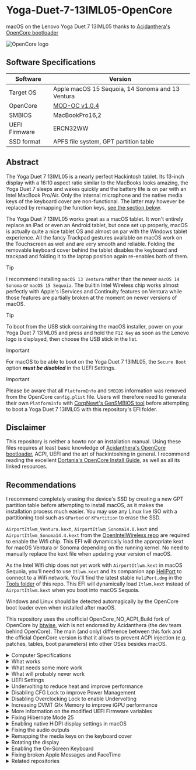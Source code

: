 # Yoga-Duet-7-13IML05-OpenCore
 macOS on the Lenovo Yoga Duet 7 13IML05 thanks to [Acidanthera's OpenCore bootloader](https://github.com/acidanthera/OpenCorePkg) 

![OpenCore logo](https://github.com/acidanthera/OpenCorePkg/raw/master/Docs/Logos/OpenCore_with_text_Small.png)
  
## Software Specifications
| Software         | Version                            |
| ---------------- | ---------------------------------- |
| Target OS        | Apple macOS 15 Sequoia, 14 Sonoma and 13 Ventura |
| OpenCore         | [MOD-OC v1.0.4](https://github.com/wjz304/OpenCore_NO_ACPI_Build/releases/download/1.0.4_3889c5a/OpenCore-Mod-1.0.4-RELEASE.zip) |
| SMBIOS           | MacBookPro16,2 |
| UEFI Firmware    | ERCN32WW |
| SSD format       | APFS file system, GPT partition table |

## Abstract
The Yoga Duet 7 13IML05 is a nearly perfect Hackintosh tablet. Its 13-inch display with a 16:10 aspect ratio similar to the MacBooks looks amazing, the Yoga Duet 7 sleeps and wakes quickly and the battery life is on par with an Intel MacBook Pro/Air. Only the internal microphone and the native media keys of the keyboard cover are non-functional. The latter may however be replaced by remapping the function keys, [see the section below](https://github.com/jlempen/Yoga-Duet-7-13IML05-OpenCore#remapping-the-media-keys-on-the-keyboard-cover).

The Yoga Duet 7 13IML05 works great as a macOS tablet. It won't entirely replace an iPad or even an Android tablet, but once set up properly, macOS is actually quite a nice tablet OS and almost on par with the Windows tablet experience. All the fancy Trackpad gestures available on macOS work on the Touchscreen as well and are very smooth and reliable. Folding the removable keyboard cover behind the tablet disables the keyboard and trackpad and folding it to the laptop position again re-enables both of them.

> [!TIP]
> I recommend installing `macOS 13 Ventura` rather than the newer `macOS 14 Sonoma` or `macOS 15 Sequoia`. The builtin Intel Wireless chip works almost perfectly with Apple's iServices and Continuity features on Ventura while those features are partially broken at the moment on newer versions of macOS.

> [!TIP]
> To boot from the USB stick containing the macOS installer, power on your Yoga Duet 7 13IML05 and press and hold the `F12 Key` as soon as the Lenovo logo is displayed, then choose the USB stick in the list.

> [!IMPORTANT]
> For macOS to be able to boot on the Yoga Duet 7 13IML05, the `Secure Boot` option  _**must be disabled**_ in the UEFI Settings.

> [!IMPORTANT]
> Please be aware that all `PlatformInfo` and `SMBIOS` information was removed from the OpenCore `config.plist` file. Users will therefore need to generate their own `PlatformInfo` with [CorpNewt's GenSMBIOS tool](https://github.com/corpnewt/GenSMBIOS) before attempting to boot a Yoga Duet 7 13IML05 with this repository's EFI folder.

## Disclaimer
This repository is neither a howto nor an installation manual. Using these files requires at least basic knowledge of [Acidanthera's OpenCore bootloader](https://github.com/acidanthera/OpenCorePkg), ACPI, UEFI and the art of hackintoshing in general. I recommend reading the excellent [Dortania's OpenCore Install Guide](https://dortania.github.io/OpenCore-Install-Guide), as well as all its linked resources.

## Recommendations
I recommend completely erasing the device's SSD by creating a new GPT partition table before attempting to install macOS, as it makes the installation process much easier. You may use any Linux live ISO with a partitioning tool such as `GParted` or `KPartition` to erase the SSD.

`AirportItlwm_Ventura.kext`, `AirportItlwm_Sonoma14.0.kext` and `AirportItlwm_Sonoma14.4.kext` from the [OpenIntelWireless repo](https://github.com/OpenIntelWireless/itlwm) are required to enable the Wifi chip. This EFI will dynamically load the appropriate kext for macOS Ventura or Sonoma depending on the running kernel. No need to manually replace the kext file when updating your version of macOS. 

As the Intel Wifi chip does not yet work with `AirportItlwm.kext` in macOS Sequoia, you'll need to use `Itlwm.kext` and its companion app [HeliPort](https://github.com/OpenIntelWireless/HeliPort/releases) to connect to a Wifi network. You'll find the latest stable `HeliPort.dmg` in the [Tools folder](https://github.com/jlempen/Yoga-Duet-7-13IML05-OpenCore/blob/main/Tools/HeliPort_v1.5.dmg) of this repo. This EFI will dynamically load `Itlwm.kext` instead of `AirportItlwm.kext` when you boot into macOS Sequoia.

Windows and Linux should be detected automagically by the OpenCore boot loader even when installed after macOS.

This repository uses the unofficial OpenCore_NO_ACPI_Build fork of OpenCore by [btwise](https://gitee.com/btwise/OpenCore_NO_ACPI), wich is not endorsed by Acidanthera (the dev team behind OpenCore). The main (and only) difference between this fork and the official OpenCore version is that it allows to prevent ACPI injection (e.g. patches, tables, boot parameters) into other OSes besides macOS.

<details>
  <summary>Computer Specifications</summary>
  
## Computer Specifications
| Device           | Hardware                           |
| ---------------- | ---------------------------------- |
| CPU              | Intel Core i7-10510U (1.8 - 4.9 GHz, Comet Lake) |
| iGPU             | Intel UHD Graphics 620 |
| Audio            | Realtek ALC 287 |
| RAM              | 2x8 GB DDR4 2666 MHz |
| Wifi + Bluetooth | Wifi 6 AX201, Bluetooth 5.0 |
| Storage          | M.2 2242 Samsung PM981 NVMe PCIe 1 TB SSD (unsupported), replaced with a Kioxia BG4 NVMe PCIe 1 TB SSD |
| Left USB-C 3.2 Gen 1 ports | Support Data Transfer, Power Delivery 3.0 and DisplayPort 1.2 |
| Right USB-C 3.2 Gen 1 | Support Data Transfer & Always On |
| USB-A 3.0| |
| Cameras | 5 MPix front and rear cameras |
| Keyboard / Trackpad | |
| Display | 13 inch 16:10, 2160x1350 IPS 450 nits Multitouch |
| Battery | 41 Wh Li-Polymer |
| Accelerometers, gyroscopes, ambient light sensors | |
</details>

<details>
  <summary>What works</summary>
  
## What works
- [x] CPU power management
- [x] CPU SpeedStep
- [x] iGPU with full acceleration (`AAPL,ig-platform-id 0400A53E`, `device-id A53E0000`)
- [x] SSD drive
- [x] Sleep and wake by closing/opening the keyboard/trackpad cover (hibernatemode 0 and 3)
- [x] Sleep by selecting "Sleep" in the Apple Menu and wake by pressing the power button (hibernatemode 0 and 3)
- [x] Hibernate and wake by pressing the power button (hibernatemode 25)
- [x] Automatic transition from Sleep to Hibernate (hibernatemode 3)
- [x] USB-C ports with hotplug
- [x] WLAN
- [x] Bluetooth
- [x] Front and rear cameras
- [x] Internal stereo speakers (`VoodooHDA.kext` or `AppleALC.kext`, [see notes below](https://github.com/jlempen/Yoga-Duet-7-13IML05-OpenCore#fixing-the-audio-outputs))
- [x] Headphones output
- [x] Power and volume keys on the tablet
- [x] Trackpad with native multi-touch gestures
- [x] Touchscreen
- [x] Battery percentage and cycle count
- [x] USB Type-C Power Delivery
</details>

<details>
  <summary>What needs some more work</summary>
  
## What needs some more work
- [ ] MicroSD Card Reader
- [ ] Native media keys on the keyboard cover
- [ ] Accelerometers, gyroscope
</details>

<details>
  <summary>What will probably never work</summary>
  
## What will probably never work
- [ ] Internal Microphone
- [ ] IR Camera (Windows Hello)
</details>

<details>
  <summary>UEFI Settings</summary>
  
## UEFI Settings
To enter the UEFI Settings, power on your Yoga Duet 7 13IML05 and press and hold the `F2 Key` as soon as the Lenovo logo is displayed on the screen.

The `Secure Boot` setting ***must be disabled to boot macOS***.

All other settings may remain on their default values and won't prevent macOS from booting, but keep in mind that every disabled device saves power and increases the battery runtime.
</details>

<details>
  <summary>Undervolting to reduce heat and improve performance</summary>
  
## Undervolting to reduce heat and improve performance
The `VoltageShift.kext` undervolting tool is already included and enabled in this repository's `Kexts` folder. To be able to launch the `voltageshift` command line tool from anywhere, copy [VoltageShift from the Tools folder](https://github.com/jlempen/Yoga-Duet-7-13IML05-OpenCore/blob/main/Tools/VoltageShift-EFI.zip) to your `/usr/local/bin` folder by entering `sudo cp voltageshift /usr/local/bin/` in the macOS terminal after navigating to the folder where you downloaded and unzipped the `voltageshift` executable file.

Please refer to the instructions found in the [VoltageShift repository](https://github.com/sicreative/VoltageShift), as well as to the excellent howto found in [zearp's repository](https://github.com/zearp/Nucintosh#undervolting).

Once you have found an undervolting configuration that works well on your device, make it permanent by entering the following command in the terminal after navigating to the folder where you downloaded and unzipped the `VoltageShift-EFI.zip` file:
> sudo ./voltageshift buildlaunchd -120 -50 -80 0 0 0 1 28 18 0.002 60

The above undervolting values are only an example and shouldn't be used on your system.
</details>

<details>
  <summary>Disabling CFG Lock to improve Power Management</summary>
  
## Disabling CFG Lock to improve Power Management
1. Boot into OpenCore
2. Press Space to see the list of tools
3. Select `Disable CFG Lock`
4. Press enter
5. Restart

To verify this worked, press Space and select the `Check CFG Lock State` tool -- if it was successful, you'll see:

> This firmware has UNLOCKED MSR 0xE2 register!

Finally, edit `config.plist` and set `Kernel -> Quirks -> AppleCpuPmCfgLock` and `Kernel -> Quirks -> AppleXcpmCfgLock` to `false` and reboot.
</details>

<details>
  <summary>Disabling Overclocking Lock to enable Undervolting</summary>
  
## Disabling Overclocking Lock to enable Undervolting
1. Boot into OpenCore
2. Press Space to see the list of tools
3. Select `Disable Overclocking Lock`
4. Press enter
5. Restart
</details>

<details>
  <summary>Increasing DVMT Gfx Memory to improve iGPU performance</summary>
  
## Increasing DVMT Gfx Memory to improve iGPU performance
1. Boot into OpenCore
2. Press Space to see the list of tools
3. Select `Set DVMT Pre-Allocated to 64M`
4. Press enter
5. Then select `Set DVMT Total GFX Mem to MAX`
6. Press enter
7. Restart

Finally, edit `config.plist` and delete or comment out `framebuffer-fbmem` and `framebuffer-stolenmem` in `Device Properties -> Add -> PciRoot(0x0)/Pci(0x2,0x0)` and restart.
</details>

<details>
  <summary>More information on the modified UEFI Firmware variables</summary>
  
## More information on the modified UEFI Firmware variables 
| VarName | VarOffset | VarStore | From | To |
| ---------------- | -- | -- | --------- | --------- |
| CFG Lock | 0x3E | 0x3 (CpuSetup) | 0x1 (Enabled) | 0x0 (Disabled) |
| Overclocking Lock | 0xDA | 0x3 (CpuSetup) | 0x1 (Enabled) | 0x0 (Disabled) |
| VT-d | 0x10B | 0x2 (SaSetup) | 0x1 (Enabled) | 0x0 (Disabled) |
| DVMT Pre-Allocated | 0x107 | 0x2 (SaSetup) | 0x1 (32M) | 0x2 (64M) |
| DVMT Total Gfx Mem | 0x108 | 0x2 (SaSetup) | 0x2 (256M) | 0x3 (MAX) |

To revert all changes made to the UEFI Firmware variables to their default values, enable the corresponding entries in the `config.plist` file under `Misc` -> `Tools`, restart to the OpenCore menu, press space to see the list of tools and revert the changes by launching the option you wish to revert to its default value:
- `Enable CFG Lock`
- `Enable Overclocking Lock`
- `Set DVMT Pre-Allocated to default (32M)`
- `Set DVMT Total GFX Mem to default (256M)`

Repeat for every UEFI variable you wish to revert to its default value.

***Please be aware that you need to revert any changes made to your `config.plist` file before reverting the UEFI variables to their default values, or macOS won't boot anymore!***
</details>

<details>
  <summary>Fixing Hibernate Mode 25</summary>
  
## Fixing Hibernate Mode 25
If for whatever reason `Hibernate Mode 25` is not working correctly on your system, you should reset the `Power Management` settings and rebuild the `sleepimage` file. To do so, open the `Terminal` and enter the following commands, then reboot for the changes to take effect:
```
sudo rm /Library/Preferences/com.apple.PowerManagement*
sudo rm /var/vm/sleepimage
sudo pmset hibernatefile /var/vm/sleepimage
```
Once you are back in macOS, restore the default values for your SMBIOS, then reboot once more:
```
sudo pmset restoredefaults
```

It's also a good idea to reset the NVRAM before rebooting into macOS. To do so, press the space bar in the OpenCore picker and use the arrow keys to select `Reset NVRAM`.
</details>

<details>
  <summary>Enabling native HiDPI display settings in macOS</summary>
  
## Enabling native HiDPI display settings in macOS
The native resolution of the Yoga Duet 7 is 2160x1350, which represents an aspect ratio of 16:10 like on all Intel MacBooks. However, there has never been a MacBook with this odd resolution, so we have to enable a few more native HiDPI settings in the Display Preferences of macOS. To do so, download and run the [one-key-hidpi](https://github.com/jlempen/one-key-hidpi) script and select the option `(3) 1920x1200 Display`.
I also recommend downloading and installing [BetterDisplay](https://github.com/waydabber/BetterDisplay) to change and manage the display resolutions on the Yoga Duet 7 13IML05.
</details>

<details>
  <summary>Fixing the audio outputs</summary>

## Fixing the audio outputs
### AppleALC
Using Acidanthera's [AppleALC.kext](https://github.com/acidanthera/AppleALC) to enable the internal speakers and headphones outputs is a nightmare on the Yoga Duet 7. I managed to get it mostly working by sending specific alc-verbs to the ALC287 (alcid=11) codec, but the power amp for the speakers enters some kind of low power state when running on battery after about 20 seconds. It is possible to wake up the amp by sending the same alc-verbs to the codec every 20 seconds, which is ridiculous. The amp doesn't enter low power mode when the laptop is running on the power adapter and the headphones output seems to be always active, even on battery power. Moreover, I haven't been able to make the outputs stereo. As I've spent way too much time trying to make this work, I'm giving up on `AppleALC` on the Yoga Duet 7.

For those who want to play around with `AppleALC` on the Yoga Duet 7, you'll have to download and copy the [AppleALC.kext](https://github.com/acidanthera/AppleALC/releases) into your EFI's `Kexts` folder and add it to the `Kernel -> Add` section of your `config.plist` file. Then add the boot arguments `alcid=11` and `alcverbs=1` to the `boot-args` in the `NVRAM -> Add -> 7C436110-AB2A-4BBB-A880-FE41995C9F82` section of your `config.plist` file. Now download and install my [YogaDuet7ALCVerbs launch daemon](https://github.com/jlempen/Yoga-Duet-7-13IML05-OpenCore/blob/main/Sound%20Fix/YogaDuet7ALCVerbs.zip) which will launch on boot to check every 20 seconds if audio is supposed to be playing and send the specific alc verbs to the audio codec to enable sound output from the speakers. Don't forget to uninstall the `VoodooHDA driver` and `AudioSwitcher utility` before installing and playing around with `AppleALC`...

### VoodooHDA
[VoodooHDA](https://github.com/CloverHackyColor/VoodooHDA) is way easier to set up and works just fine. 

Simply download, unzip and run my [VoodooHDA installer](https://github.com/jlempen/Yoga-Duet-7-13IML05-OpenCore/blob/main/Sound%20Fix/VoodooHDA.zip). The installer will first ask for your password, then macOS will popup a notification asking you to allow the installation of a new kernel extension in the `Privacy & Security` pane of the `System Settings`. Then macOS will tell you it needs to reboot to enable the kernel extension. Agree to everything, reboot and you're done! 

If for whatever reason you wish to uninstall the `VoodooHDA` driver, run the installer again, select "Uninstall", then reboot.

As `VoodooHDA` will not switch automatically between the headphones jack and the internal speakers, you'll have to switch the output manually in the `Sound` pane of the `System Settings` or in the `Audio MIDI Setup` utility.

I wrote a small launch daemon which will take care of that automatically on boot by running [Devon Weller's AudioSwitcher utility](https://github.com/deweller/switchaudio-osx). Simply download, unzip and run my [AudioSwitcher installer](https://github.com/jlempen/Yoga-Duet-7-13IML05-OpenCore/blob/main/Sound%20Fix/AudioSwitcher.zip). Reboot and you're done!

If for whatever reason you wish to uninstall the `AudioSwitcher` utility, run the installer again, select "Uninstall", then reboot.

Both my `VoodooHDA` and `AudioSwitcher` installers will trigger MacOS's quarantine system on launch. This is meant to protect the user from installing unsigned software downloaded from the net. To easily circumvent this protection, simply open a Terminal, enter 
```
xattr -d com.apple.quarantine 
```
and drag the installer to the Terminal window, then press the "Enter" key. Make sure there's a `space` after the above command before dragging the installer to the Terminal window. Now you can launch the installer without macOS bitching about the installer being potentially unsafe.
</details>

<details>
   <summary>Remapping the media keys on the keyboard cover</summary>

## Remapping the media keys on the keyboard cover
As the native media keys on the keyboard cover are not functional yet (I'm pretty sure they used to work in macOS Monterey), simply remap the media keys to the function keys or any other keys or key combinations using the excellent open source [Karabiner-Elements keyboard customizer](https://karabiner-elements.pqrs.org/).

The `Mic Mute` (F4) and `Airplane Mode` (F8) keys do not emit any keycode. However, all the other native media keys emit keycodes that are seen by the `Karabiner-EventViewer`. `Mute` (F1), `Volume Down` (F2), `Volume Up` (F3), `Brightness Down` (F5), `Brightness Up` (F6) and `Calculator` (F12) emit a `consumer_key_code` and the remaining keys emit keycodes which emulate various key combinations. 

The keys emitting key combinations are most certainly remappable, but as they are of no use to me, I haven't bothered to try yet. Moreover, the keys emitting a `consumer_key_code` should also be remappable, but somehow it doesn't seem to work. [The issue](https://github.com/pqrs-org/Karabiner-Elements/issues/3374#issuecomment-2491381424) is referenced in the `Karabiner-Elements` GitHub repo.

For some odd reason, all the native media keys on the keyboard cover start working just fine if you also enable the `Duet 7 USB Composite Device (SIPODEV)` trackpad in the `Devices` section of `Karabiner-Elements`. However, this makes the trackpad go totally crazy and I haven't been able to find a way to fix this problem. There must be some compatibility issue between `VoodooI2C.kext` and/or `VoodooI2CHID.kext` and the `Karabiner DriverKit VirtualHIDPointing 1.8.0 (pqrs.org)` driver installed by `Karabiner-Elements`. [This issue](https://github.com/pqrs-org/Karabiner-Elements/issues/4041) is also referenced in the `Karabiner-Elements` GitHub repo.
</details>

<details>
  <summary>Rotating the display</summary>
  
## Rotating the display
### Rotating the display with the Display Rotation Menu widget
[Display Rotation Menu](https://www.magesw.com/displayrotation/) by Mage Software is a free app designed to quickly rotate the display between Landscape, Portrait, Landscape Flipped or Portrait Flipped right from a menu bar widget. There's also a handy keyboard shortcut to rotate the display back to Landscape: `CTRL-OPTION-COMMAND-0` (as in "zero").

<img width="282" alt="Display Rotation Menu" src="https://github.com/user-attachments/assets/ac058eda-6a75-4979-9f3c-907a8837f07f">

However, you'll need to set the resolution to 2160x1350 before rotating the display to a portrait mode, else the display will go blank. Moreover, when you rotate the display to a portrait orientation, the resolution is set to 1350x2160, which is way too small for the Yoga Duet's display. I have yet to find a way to add more resolutions for the portrait orientation.

Once the display is in portrait orientation, it is very likely that the menu bar will not be able to show the Display Rotation Menu widget anymore because there's not enough space to display every widget in the narrow portrait-mode menu bar. To fix this, hold down the `Command` key while dragging the Display Rotation Menu widget next to the macOS `Control Center` widget. If there is still not enough space to show the widget, you could also change the size of the clock by disabling the `Show date` and/or `Show the day of the week` items or even change the style of the clock to `Analog` in the `Clock Options` of macOS.

[Download Mage Software's Display Rotation Menu v1.5](https://www.magesw.com/displayrotation/DisplayRotationMenu_1.5.zip)

### Rotating the display with BetterTouchTool
[BetterTouchTool](https://folivora.ai/) by folivora.ai is a great, feature packed app that allows you to customize various input devices on your Mac.

With BetterTouchTool, you could define customised Trackpad/Touchscreen gestures to rotate your Yoga Duet 7's display. 

You could for instance assign a Four-Finger Double-Tap gesture to the Display Rotation Menu widget's keyboard shortcut `CTRL-OPTION-COMMAND-0` (as in "zero") to switch back to landscape orientation. 

Or you could use BetterTouchTool together with jakehilborn's [displayplacer command line tool](https://github.com/jakehilborn/displayplacer) to define Rotate Left and Rotate Right gestures which would execute Async, non blocking Terminal Commands such as `/usr/local/bin/displayplacer degree:0` for landscape orientation and `/usr/local/bin/displayplacer degree:90` for portrait orientation.

[Download BetterTouchTool](https://folivora.ai/releases/BetterTouchTool.zip) by folivora.ai

[Download displayplacer](https://github.com/jakehilborn/displayplacer/releases/tag/v1.4.0) by jakehilborn
</details>

<details>
  <summary>Enabling the On-Screen Keyboard</summary>
  
## Enabling the On-Screen Keyboard
macOS has a very nice On-Screen Keyboard readily available in the Accessibility Settings. To enable it, navigate to `System Settings -> Accessibility -> Accessibility Keyboard -> Enable`. When you minimize the keyboard, it shrinks down to a small button that can be dragged to a convenient location in a corner of the screen. There are plenty of options to configure the keyboard to your liking.

### Enabling the On-Screen Keyboard on the Lock Screen
Navigate to `System Settings -> Lock Screen -> Accessibility Options -> Accessibility Keyboard -> Enable` to enable the On-Screen Keyboard on the Lock Screen.

### Showing/hiding the On-Screen Keyboard with touchscreen gestures
The most convenient way to show/hide the On-Screen Keyboard when using the Yoga Duet 7 as a tablet is with a touchscreen gesture. Here's how to set this up: navigate to `System Settings -> Accessibility -> Shortcuts` and uncheck every option but `Accessibility Keyboard`. This enables the keyboard shortcut `OPTION-COMMAND-F5` to show/hide the On-Screen Keyboard. Now use [BetterTouchTool](https://folivora.ai/) to assign this keyboard shortcut to a Trackpad/Touchscreen gesture. 
</details>

<details>
  <summary>Fixing broken Apple Messages and FaceTime</summary>
  
## Fixing broken Apple Messages and FaceTime
To fix issues with Apple Messages and FaceTime related to the [Intel Wireless driver](https://github.com/OpenIntelWireless/itlwm) on macOS Sonoma and Sequoia, disable all `AirportItlwm-***.kext` entries under `Kernel -> Add` in your `config.plist` file and use the [itlwm_v2.3.0_stable.kext.zip](https://github.com/OpenIntelWireless/itlwm/releases/download/v2.3.0/itlwm_v2.3.0_stable.kext.zip) and its companion app [HeliPort](https://github.com/OpenIntelWireless/HeliPort/releases/download/v1.5.0/HeliPort.dmg) instead.
The latest version 2.3.0 of `itlwm.kext` is already included in the Kext folder and `config.plist` file.

In addition to the above, to enable `itlwm.kext` under macOS Ventura and macOS Sonoma, you need to delete any text (i.e. `24.0.0` and `24.99.99` respectively) in the `MinKernel` and `MaxKernel` fields under `Kernel -> Add -> itlwm.kext` in your `config.plist` file.
</details>

<details>
  <summary>Related repositories</summary>
  
## Related repositories
* https://github.com/jlempen/Yoga-Duet-7-13IML05-OpenCore
</details>
